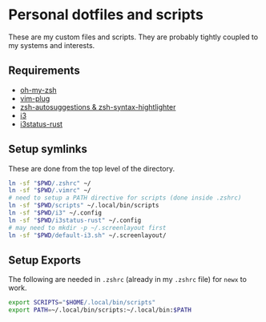 # Personal dotfiles and scripts

These are my custom files and scripts. They are probably tightly coupled to my systems and interests.

## Requirements

- [oh-my-zsh](https://github.com/ohmyzsh/ohmyzsh)
- [vim-plug](https://github.com/junegunn/vim-plug)
- [zsh-autosuggestions & zsh-syntax-hightlighter](https://gist.github.com/dogrocker/1efb8fd9427779c827058f873b94df95)
- [i3](https://i3wm.org)
- [i3status-rust](https://github.com/greshake/i3status-rust)

## Setup symlinks

These are done from the top level of the directory.

```sh
ln -sf "$PWD/.zshrc" ~/
ln -sf "$PWD/.vimrc" ~/
# need to setup a PATH directive for scripts (done inside .zshrc)
ln -sf "$PWD/scripts" ~/.local/bin/scripts
ln -sf "$PWD/i3" ~/.config 
ln -sf "$PWD/i3status-rust" ~/.config 
# may need to mkdir -p ~/.screenlayout first
ln -sf "$PWD/default-i3.sh" ~/.screenlayout/
```

## Setup Exports

The following are needed in `.zshrc` (already in my `.zshrc` file) for `newx` to work.

```sh
export SCRIPTS="$HOME/.local/bin/scripts"
export PATH=~/.local/bin/scripts:~/.local/bin:$PATH
```
